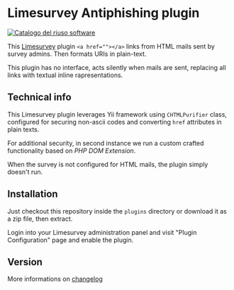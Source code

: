 # Limesurvey Antiphishing plugin

[![Catalogo del riuso software](https://img.shields.io/badge/Riuso%20AGID-Software-%230076e3)](https://developers.italia.it/it/pa/r_emiro)

This [Limesurvey](https://limesurvey.org) plugin `<a href=""></a>` links from HTML mails sent by survey admins. Then formats URIs in plain-text.

This plugin has no interface, acts silently when mails are sent, replacing all links with textual inline rapresentations.

## Technical info

This Limesurvey plugin leverages Yii framework using `CHTMLPurifier` class, configured for securing non-ascii codes and converting `href` attributes in plain texts.

For additional security, in second instance we run a custom crafted functionality based on _PHP DOM Extension_.

When the survey is not configured for HTML mails, the plugin simply doesn't run.

## Installation

Just checkout this repository inside the `plugins` directory or download it as a zip file, then extract.

Login into your Limesurvey administration panel and visit "Plugin Configuration" page and enable the plugin.

## Version

More informations on [changelog](CHANGELOG)
